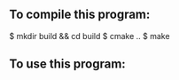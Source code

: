 ## To compile this program:

$ mkdir build && cd build
$ cmake .. 
$ make 

## To use this program:

